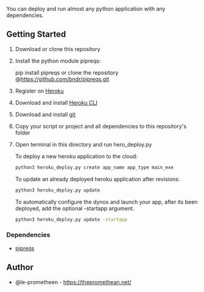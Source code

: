 You can deploy and run almost any python application with any dependencies.

## Getting Started

1. Download or clone this repository
2. Install the python module pipreqs:

      pip install pipreqs or clone the repository @https://github.com/bndr/pipreqs.git
   
2. Register on [Heroku](https://www.heroku.com/)
3. Download and install [Heroku CLI](https://devcenter.heroku.com/articles/getting-started-with-python#set-up)
4. Download and install [git](https://git-scm.com/downloads)
5. Copy your script or project and all dependencies to this repository's folder
9. Open terminal in this directory and run hero_deploy.py


   To deploy a new heroku application to the cloud:

      ```bash
      python3 heroku_deploy.py create app_name app_type main_exe
      ```

   To update an already deployed heroku application after revisions:

      ```bash
      python3 heroku_deploy.py update
      ```

   To automatically configure the dynos and launch your app, after its
   been deployed, add the optional -startapp argument.

    ```bash
    python3 heroku_deploy.py update -startapp
    ```

### Dependencies

* [pipreqs](https://github.com/bndr/pipreqs.git)

## Author

* @le-prometheen - https://thepromethean.net/
